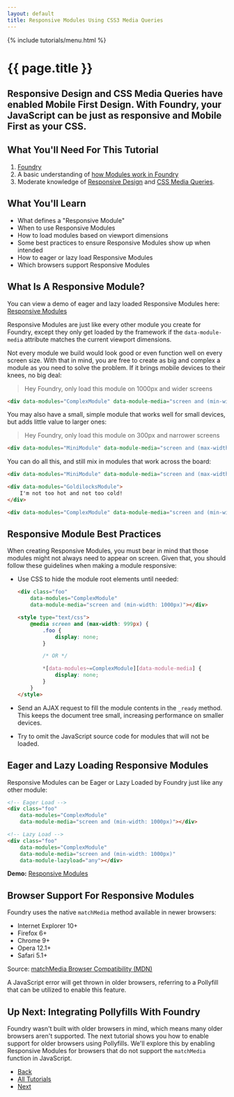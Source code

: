 ```yaml
---
layout: default
title: Responsive Modules Using CSS3 Media Queries
---
```


{% include tutorials/menu.html %}

# {{ page.title }}

<h2 class="intro">
	Responsive Design and CSS Media Queries have enabled Mobile First Design.
	With Foundry, your JavaScript can be just as responsive and Mobile First as
	your CSS.
</h2>

## What You'll Need For This Tutorial

1. [Foundry](/downloads.html)
2. A basic understanding of [how Modules work in Foundry](/tutorials/introduction-to-modules.html)
3. Moderate knowledge of [Responsive Design][0] and [CSS Media Queries][1].

## What You'll Learn

- What defines a "Responsive Module"
- When to use Responsive Modules
- How to load modules based on viewport dimensions
- Some best practices to ensure Responsive Modules show up when intended
- How to eager or lazy load Responsive Modules
- Which browsers support Responsive Modules

## What Is A Responsive Module?

<div class="aside">
    You can view a demo of eager and lazy loaded Responsive Modules here:
    <a href="/tutorials/examples/responsive-modules/">Responsive Modules</a>
</div>

Responsive Modules are just like every other module you create for Foundry,
except they only get loaded by the framework if the `data-module-media`
attribute matches the current viewport dimensions.

Not every module we build would look good or even function well on every screen
size. With that in mind, you are free to create as big and complex a module as
you need to solve the problem. If it brings mobile devices to their knees, no
big deal:

> Hey Foundry, only load this module on 1000px and wider screens

```html
<div data-modules="ComplexModule" data-module-media="screen and (min-width: 1000px)"></div>
```

You may also have a small, simple module that works well for small devices, but
adds little value to larger ones:

> Hey Foundry, only load this module on 300px and narrower screens

```html
<div data-modules="MiniModule" data-module-media="screen and (max-width: 300px)"></div>
```

You can do all this, and still mix in modules that work across the board:

```html
<div data-modules="MiniModule" data-module-media="screen and (max-width: 300px)"></div>

<div data-modules="GoldilocksModule">
	I'm not too hot and not too cold!
</div>

<div data-modules="ComplexModule" data-module-media="screen and (min-width: 1000px)"></div>
```

## Responsive Module Best Practices

When creating Responsive Modules, you must bear in mind that those modules might
not always need to appear on screen. Given that, you should follow these
guidelines when making a module responsive:

- Use CSS to hide the module root elements until needed:

    ```html
    <div class="foo"
        data-modules="ComplexModule"
        data-module-media="screen and (min-width: 1000px)"></div>

    <style type="text/css">
        @media screen and (max-width: 999px) {
            .foo {
                display: none;
            }

            /* OR */

            *[data-modules~=ComplexModule][data-module-media] {
                display: none;
            }
        }
    </style>
    ```

- Send an AJAX request to fill the module contents in the `_ready` method. This
  keeps the document tree small, increasing performance on smaller devices.

- Try to omit the JavaScript source code for modules that will not be loaded.

## Eager and Lazy Loading Responsive Modules

Responsive Modules can be Eager or Lazy Loaded by Foundry just like any other
module:

```html
<!-- Eager Load -->
<div class="foo"
    data-modules="ComplexModule"
    data-module-media="screen and (min-width: 1000px)"></div>

<!-- Lazy Load -->
<div class="foo"
    data-modules="ComplexModule"
    data-module-media="screen and (min-width: 1000px)"
    data-module-lazyload="any"></div>
```

__Demo:__ [Responsive Modules](/tutorials/examples/responsive-modules/)

## Browser Support For Responsive Modules

Foundry uses the native `matchMedia` method available in newer browsers:

- Internet Explorer 10+
- Firefox 6+
- Chrome 9+
- Opera 12.1+
- Safari 5.1+

Source: [matchMedia Browser Compatibility (MDN)][2]

A JavaScript error will get thrown in older browsers, referring to a Pollyfill
that can be utilized to enable this feature.

## Up Next: Integrating Pollyfills With Foundry

Foundry wasn't built with older browsers in mind, which means many older
browsers aren't supported. The next tutorial shows you how to enable support for
older browsers using Pollyfills. We'll explore this by enabling Responsive
Modules for browsers that do not support the `matchMedia` function in
JavaScript.

<ul class="pagination">
    <li class="pagination-back"><a href="/tutorials/lazy-loading-modules.html" title="Back: Lazy Loading Modules">Back</a></li>
    <li class="pagination-up"><a href="/tutorials/">All Tutorials</a></li>
    <li class="pagination-next"><a href="/tutorials/integrating-pollyfills.html" title="Next: Integrating Pollyfills With Foundry">Next</a></li>
</ul>

[0]: http://alistapart.com/topic/responsive-design
[1]: https://developer.mozilla.org/en-US/docs/Web/Guide/CSS/Media_queries
[2]: https://developer.mozilla.org/en-US/docs/Web/API/Window.matchMedia#Browser_compatibility
